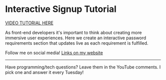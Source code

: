 # Interactive Signup Tutorial

[VIDEO TUTORIAL HERE](https://www.youtube.com/watch?v=gOsJRyqzHtI)

As front-end developers it's important to think about creating more immersive user experiences. Here we create an interactive password requirements section that updates live as each requirement is fulfilled.

Follow me on social media! [Links on my website](https://www.portexe.com/)


---

Have programming/tech questions? Leave them in the YouTube comments. I pick one and answer it every Tuesday!
